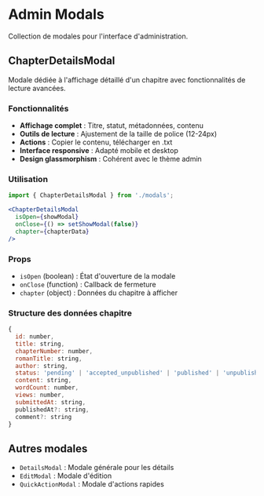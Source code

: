 # Admin Modals

Collection de modales pour l'interface d'administration.

## ChapterDetailsModal

Modale dédiée à l'affichage détaillé d'un chapitre avec fonctionnalités de lecture avancées.

### Fonctionnalités

- **Affichage complet** : Titre, statut, métadonnées, contenu
- **Outils de lecture** : Ajustement de la taille de police (12-24px)
- **Actions** : Copier le contenu, télécharger en .txt
- **Interface responsive** : Adapté mobile et desktop
- **Design glassmorphism** : Cohérent avec le thème admin

### Utilisation

```jsx
import { ChapterDetailsModal } from './modals';

<ChapterDetailsModal
  isOpen={showModal}
  onClose={() => setShowModal(false)}
  chapter={chapterData}
/>
```

### Props

- `isOpen` (boolean) : État d'ouverture de la modale
- `onClose` (function) : Callback de fermeture
- `chapter` (object) : Données du chapitre à afficher

### Structure des données chapitre

```javascript
{
  id: number,
  title: string,
  chapterNumber: number,
  romanTitle: string,
  author: string,
  status: 'pending' | 'accepted_unpublished' | 'published' | 'unpublished',
  content: string,
  wordCount: number,
  views: number,
  submittedAt: string,
  publishedAt?: string,
  comment?: string
}
```

## Autres modales

- `DetailsModal` : Modale générale pour les détails
- `EditModal` : Modale d'édition
- `QuickActionModal` : Modale d'actions rapides 
